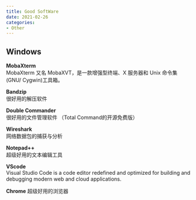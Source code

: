 ```yaml
---
title: Good SoftWare
date: 2021-02-26
categories:
- Other
---
```


## Windows

**MobaXterm**  
MobaXterm 又名 MobaXVT，是一款增强型终端、X 服务器和 Unix 命令集(GNU/ Cygwin)工具箱。  

**Bandzip**  
很好用的解压软件  

**Double Commander**  
很好用的文件管理软件 （Total Command的开源免费版）

**Wireshark**  
网络数据包的捕获与分析  

**Notepad++**  
超级好用的文本编辑工具


**VScode**  
Visual Studio Code is a code editor redefined and optimized for building and debugging modern web and cloud applications. 

**Chrome**
超级好用的浏览器

